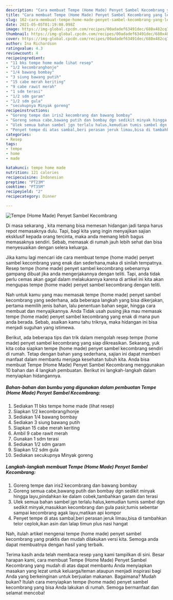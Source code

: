 ```yaml
---
description: "Cara membuat Tempe (Home Made) Penyet Sambel Kecombrang yang lezat Untuk Jualan"
title: "Cara membuat Tempe (Home Made) Penyet Sambel Kecombrang yang lezat Untuk Jualan"
slug: 162-cara-membuat-tempe-home-made-penyet-sambel-kecombrang-yang-lezat-untuk-jualan
date: 2021-05-05T01:19:08.098Z
image: https://img-global.cpcdn.com/recipes/00adadef63491dec/680x482cq70/tempe-home-made-penyet-sambel-kecombrang-foto-resep-utama.jpg
thumbnail: https://img-global.cpcdn.com/recipes/00adadef63491dec/680x482cq70/tempe-home-made-penyet-sambel-kecombrang-foto-resep-utama.jpg
cover: https://img-global.cpcdn.com/recipes/00adadef63491dec/680x482cq70/tempe-home-made-penyet-sambel-kecombrang-foto-resep-utama.jpg
author: Ina Richardson
ratingvalue: 4.3
reviewcount: 4
recipeingredient:
- "11 bks tempe home made lihat resep"
- "1/2 kecombranghonje"
- "1/4 bawang bombay"
- "3 siung bawang putih"
- "15 cabe merah keriting"
- "9 cabe rawit merah"
- "1 sdm terasi"
- "1/2 sdm garam"
- "1/2 sdm gula"
- "secukupnya Minyak goreng"
recipeinstructions:
- "Goreng tempe dan iris2 kecombrang dan bawang bombay"
- "Goreng semua cabe,bawang putih dan bombay dgn sedikit minyak hingga layu,pindahkan ke dalam cobek,tambahkan garam dan terasi"
- "Ulek semua bahan sambel jgn terlalu halus,kemudian tumis sambel dgn sedikit minyak,masukkan kecombrang dan gula pasir,tumis sebentar sampai kecombrang agak layu,matikan api kompor"
- "Penyet tempe di atas sambal,beri perasan jeruk limau,bisa di tambahkan telor ceplok,ikan asin dan lalap timun plus nasi hangat"
categories:
- Resep
tags:
- tempe
- home
- made

katakunci: tempe home made 
nutrition: 121 calories
recipecuisine: Indonesian
preptime: "PT23M"
cooktime: "PT35M"
recipeyield: "2"
recipecategory: Dinner

---
```



![Tempe (Home Made) Penyet Sambel Kecombrang](https://img-global.cpcdn.com/recipes/00adadef63491dec/680x482cq70/tempe-home-made-penyet-sambel-kecombrang-foto-resep-utama.jpg)

Di masa  sekarang , kita memang bisa memesan hidangan jadi tanpa harus repot memasaknya dulu. Tapi, bagi kita yang ingin menyajikan sajian eksklusif kepada orang tercinta, maka anda memang lebih bagus memasaknya sendiri. Sebab, memasak di rumah jauh lebih sehat dan bisa menyesuaikan dengan selera keluarga.

Jika kamu lagi mencari ide cara membuat tempe (home made) penyet sambel kecombrang yang enak dan sederhana,maka di sinilah tempatnya. Resep tempe (home made) penyet sambel kecombrang  sebenarnya gampang dibuat jika anda mengerjakannya dengan teliti. Tapi, anda tidak perlu cemas akan gagal dalam melakukannya 
karena di artikel ini kita akan mengupas tempe (home made) penyet sambel kecombrang dengan teliti.  



Nah untuk kamu yang mau memasak tempe (home made) penyet sambel kecombrang yang sederhana, ada beberapa langkah yang bisa dikerjakan, pertama memilih jenis bahan, lalu penentuan bahan segar, hingga cara membuat dan menyajikannya. Anda Tidak usah pusing jika mau memasak tempe (home made) penyet sambel kecombrang yang enak di mana pun anda berada. Sebab, asalkan kamu  tahu triknya, maka hidangan ini bisa menjadi suguhan yang istimewa.

Berikut, ada beberapa tips dan trik dalam mengolah resep tempe (home made) penyet sambel kecombrang yang siap dikreasikan. Sekarang, yuk kita coba siapkan tempe (home made) penyet sambel kecombrang sendiri di rumah. Tetap dengan bahan yang sederhana, sajian ini dapat memberi manfaat dalam membantu menjaga kesehatan tubuh kita. Anda bisa membuat Tempe (Home Made) Penyet Sambel Kecombrang menggunakan 10 bahan dan 4 langkah pembuatan. Berikut ini langkah-langkah dalam menyiapkan hidangannya.

<!--inarticleads1-->

##### Bahan-bahan dan bumbu yang digunakan dalam pembuatan Tempe (Home Made) Penyet Sambel Kecombrang:

1. Sediakan 11 bks tempe home made (lihat resep)
1. Siapkan 1/2 kecombrang/honje
1. Sediakan 1/4 bawang bombay
1. Sediakan 3 siung bawang putih
1. Siapkan 15 cabe merah keriting
1. Ambil 9 cabe rawit merah
1. Gunakan 1 sdm terasi
1. Sediakan 1/2 sdm garam
1. Siapkan 1/2 sdm gula
1. Sediakan secukupnya Minyak goreng




<!--inarticleads2-->

##### Langkah-langkah membuat Tempe (Home Made) Penyet Sambel Kecombrang:

1. Goreng tempe dan iris2 kecombrang dan bawang bombay
1. Goreng semua cabe,bawang putih dan bombay dgn sedikit minyak hingga layu,pindahkan ke dalam cobek,tambahkan garam dan terasi
1. Ulek semua bahan sambel jgn terlalu halus,kemudian tumis sambel dgn sedikit minyak,masukkan kecombrang dan gula pasir,tumis sebentar sampai kecombrang agak layu,matikan api kompor
1. Penyet tempe di atas sambal,beri perasan jeruk limau,bisa di tambahkan telor ceplok,ikan asin dan lalap timun plus nasi hangat




Nah, itulah artikel mengenai  tempe (home made) penyet sambel kecombrang  yang praktis dan mudah dilakukan versi kita. Semoga anda dapat membuatnya dengan hasil yang terbaik. 

Terima kasih anda telah membaca resep yang kami tampilkan di sini. Besar harapan kami, cara membuat  Tempe (Home Made) Penyet Sambel Kecombrang yang mudah di atas dapat membantu Anda menyiapkan masakan yang lezat untuk keluarga/teman ataupun menjadi inspirasi bagi Anda yang berkeinginan untuk berjualan makanan. Bagaimana? Mudah bukan? Itulah cara menyiapkan tempe (home made) penyet sambel kecombrang yang bisa Anda lakukan di rumah. Semoga bermanfaat dan selamat mencoba!

